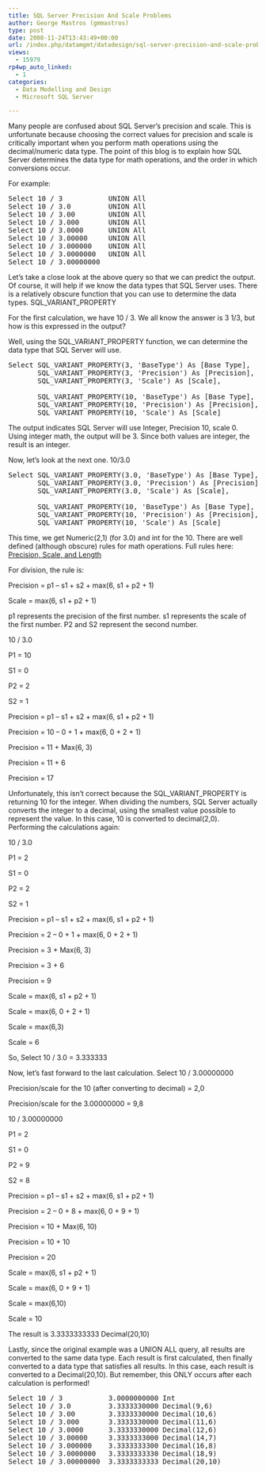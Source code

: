```yaml
---
title: SQL Server Precision And Scale Problems
author: George Mastros (gmmastros)
type: post
date: 2008-11-24T13:43:49+00:00
url: /index.php/datamgmt/datadesign/sql-server-precision-and-scale-problems/
views:
  - 15979
rp4wp_auto_linked:
  - 1
categories:
  - Data Modelling and Design
  - Microsoft SQL Server

---
```

Many people are confused about SQL Server&#8217;s precision and scale. This is unfortunate because choosing the correct values for precision and scale is critically important when you perform math operations using the decimal/numeric data type. The point of this blog is to explain how SQL Server determines the data type for math operations, and the order in which conversions occur.

For example:

<pre>Select 10 / 3           UNION All 
Select 10 / 3.0         UNION All 
Select 10 / 3.00        UNION All 
Select 10 / 3.000       UNION All 
Select 10 / 3.0000      UNION All 
Select 10 / 3.00000     UNION All 
Select 10 / 3.000000    UNION All 
Select 10 / 3.0000000   UNION All 
Select 10 / 3.00000000 </pre>

Let&#8217;s take a close look at the above query so that we can predict the output. Of course, it will help if we know the data types that SQL Server uses. There is a relatively obscure function that you can use to determine the data types. SQL\_VARIANT\_PROPERTY

For the first calculation, we have 10 / 3. We all know the answer is 3 1/3, but how is this expressed in the output?

Well, using the SQL\_VARIANT\_PROPERTY function, we can determine the data type that SQL Server will use.

<pre>Select SQL_VARIANT_PROPERTY(3, 'BaseType') As [Base Type], 
       SQL_VARIANT_PROPERTY(3, 'Precision') As [Precision],
       SQL_VARIANT_PROPERTY(3, 'Scale') As [Scale],

       SQL_VARIANT_PROPERTY(10, 'BaseType') As [Base Type], 
       SQL_VARIANT_PROPERTY(10, 'Precision') As [Precision],
       SQL_VARIANT_PROPERTY(10, 'Scale') As [Scale]</pre>

The output indicates SQL Server will use Integer, Precision 10, scale 0. Using integer math, the output will be 3. Since both values are integer, the result is an integer.

Now, let&#8217;s look at the next one. 10/3.0

<pre>Select SQL_VARIANT_PROPERTY(3.0, 'BaseType') As [Base Type], 
       SQL_VARIANT_PROPERTY(3.0, 'Precision') As [Precision],
       SQL_VARIANT_PROPERTY(3.0, 'Scale') As [Scale],

       SQL_VARIANT_PROPERTY(10, 'BaseType') As [Base Type], 
       SQL_VARIANT_PROPERTY(10, 'Precision') As [Precision],
       SQL_VARIANT_PROPERTY(10, 'Scale') As [Scale]</pre>

This time, we get Numeric(2,1) (for 3.0) and int for the 10. There are well defined (although obscure) rules for math operations. Full rules here: [Precision, Scale, and Length][1]

For division, the rule is:

Precision = p1 &#8211; s1 + s2 + max(6, s1 + p2 + 1)
  
Scale = max(6, s1 + p2 + 1)

p1 represents the precision of the first number. s1 represents the scale of the first number. P2 and S2 represent the second number.

10 / 3.0
  
P1 = 10
  
S1 = 0
  
P2 = 2
  
S2 = 1

Precision = p1 &#8211; s1 + s2 + max(6, s1 + p2 + 1)
  
Precision = 10 &#8211; 0 + 1 + max(6, 0 + 2 + 1)
  
Precision = 11 + Max(6, 3)
  
Precision = 11 + 6
  
Precision = 17

Unfortunately, this isn&#8217;t correct because the SQL\_VARIANT\_PROPERTY is returning 10 for the integer. When dividing the numbers, SQL Server actually converts the integer to a decimal, using the smallest value possible to represent the value. In this case, 10 is converted to decimal(2,0). Performing the calculations again:

10 / 3.0
  
P1 = 2
  
S1 = 0
  
P2 = 2
  
S2 = 1

Precision = p1 &#8211; s1 + s2 + max(6, s1 + p2 + 1)
  
Precision = 2 &#8211; 0 + 1 + max(6, 0 + 2 + 1)
  
Precision = 3 + Max(6, 3)
  
Precision = 3 + 6
  
Precision = 9

Scale = max(6, s1 + p2 + 1)
  
Scale = max(6, 0 + 2 + 1)
  
Scale = max(6,3)
  
Scale = 6

So, Select 10 / 3.0 = 3.333333

Now, let&#8217;s fast forward to the last calculation. Select 10 / 3.00000000

Precision/scale for the 10 (after converting to decimal) = 2,0
  
Precision/scale for the 3.00000000 = 9,8

10 / 3.00000000
  
P1 = 2
  
S1 = 0
  
P2 = 9
  
S2 = 8

Precision = p1 &#8211; s1 + s2 + max(6, s1 + p2 + 1)
  
Precision = 2 &#8211; 0 + 8 + max(6, 0 + 9 + 1)
  
Precision = 10 + Max(6, 10)
  
Precision = 10 + 10
  
Precision = 20

Scale = max(6, s1 + p2 + 1)
  
Scale = max(6, 0 + 9 + 1)
  
Scale = max(6,10)
  
Scale = 10

The result is 3.3333333333 Decimal(20,10)

Lastly, since the original example was a UNION ALL query, all results are converted to the same data type. Each result is first calculated, then finally converted to a data type that satisfies all results. In this case, each result is converted to a Decimal(20,10). But remember, this ONLY occurs after each calculation is performed!

<pre>Select 10 / 3           3.0000000000 Int
Select 10 / 3.0         3.3333330000 Decimal(9,6)
Select 10 / 3.00        3.3333330000 Decimal(10,6)
Select 10 / 3.000       3.3333330000 Decimal(11,6)
Select 10 / 3.0000      3.3333330000 Decimal(12,6)
Select 10 / 3.00000     3.3333333000 Decimal(14,7)
Select 10 / 3.000000    3.3333333300 Decimal(16,8)
Select 10 / 3.0000000   3.3333333330 Decimal(18,9)
Select 10 / 3.00000000  3.3333333333 Decimal(20,10)</pre>

 [1]: http://msdn.microsoft.com/en-us/library/ms190476.aspx